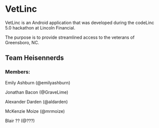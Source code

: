 # VetLinc
VetLinc is an Android application that was developed during the codeLinc 5.0 hackathon at Lincoln Financial.

The purpose is to provide streamlined access to the veterans of Greensboro, NC.

## Team Heisennerds 
### Members:

Emily Ashburn (@emilyashburn)

Jonathan Bacon (@GraveLime)

Alexander Darden (@aldarden)

McKenzie Moize (@mrmoize)

Blair ?? (@???)
